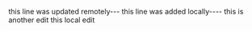 
this line was updated remotely---
this line was added locally----
this is another edit
this local edit


